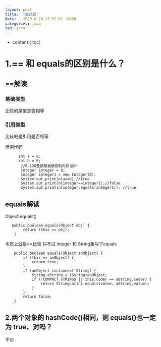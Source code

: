 ```yaml
---
layout: post
title:  "面试题"
date:   2020-8-19 17:31:01 +0800
categories: java
tag: java
---
```


* content
{:toc}

# 1.== 和 equals的区别是什么？

## ==解读


### 基础类型

比较的是值是否相等

### 引用类型

比较的是引用是否相等

示例代码
```
      int a = 0;
      int b = 0;
       //0-128整数是被缓存到内存当中
       Integer integer = 0;
       Integer integer1 = new Integer(0);
       System.out.println(a==b);//true
       System.out.println(integer==integer1);//false
       System.out.println(integer.equals(integer1)); //true
```
## equals解读

Object.equals()
```
   public boolean equals(Object obj) {
        return (this == obj);
    }
```

本质上就是==比较
只不过 Integer 和 String重写了equals

```
    public boolean equals(Object anObject) {
        if (this == anObject) {
            return true;
        }
        if (anObject instanceof String) {
            String aString = (String)anObject;
            if (!COMPACT_STRINGS || this.coder == aString.coder) {
                return StringLatin1.equals(value, aString.value);
            }
        }
        return false;
    }
```

## 2.两个对象的 hashCode()相同，则 equals()也一定为 true，对吗？
不对